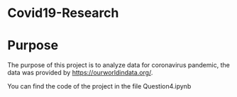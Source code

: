 # Covid19-Research

# Purpose #
The purpose of this project is to analyze data for coronavirus pandemic, the data was provided by https://ourworldindata.org/. 

You can find the code of the project in the file Question4.ipynb
